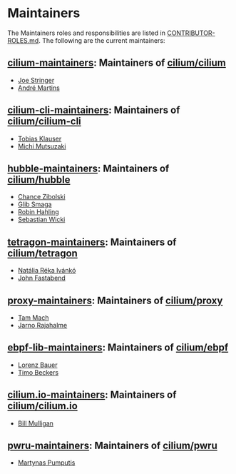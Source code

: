 # Maintainers

The Maintainers roles and responsibilities are listed in [CONTRIBUTOR-ROLES.md](/CONTRIBUTOR-ROLES.md#maintainers). The following are the current maintainers:

## [cilium-maintainers]: Maintainers of [cilium/cilium](https://github.com/cilium/cilium)

* [Joe Stringer](https://github.com/joestringer)
* [André Martins](https://github.com/aanm)

## [cilium-cli-maintainers]: Maintainers of [cilium/cilium-cli](https://github.com/cilium/cilium-cli)

* [Tobias Klauser](https://github.com/tklauser)
* [Michi Mutsuzaki](https://github.com/michi-covalent)

## [hubble-maintainers]: Maintainers of [cilium/hubble](https://github.com/cilium/hubble)

* [Chance Zibolski](https://github.com/chancez)
* [Glib Smaga](https://github.com/glibsm)
* [Robin Hahling](https://github.com/rolinh)
* [Sebastian Wicki](https://github.com/gandro)

## [tetragon-maintainers]: Maintainers of [cilium/tetragon](https://github.com/cilium/tetragon)

* [Natália Réka Ivánkó](https://github.com/sharlns)
* [John Fastabend](https://github.com/jrfastab)

## [proxy-maintainers]: Maintainers of [cilium/proxy](https://github.com/cilium/proxy)

* [Tam Mach](https://github.com/sayboras)
* [Jarno Rajahalme](https://github.com/jrajahalme)

## [ebpf-lib-maintainers]: Maintainers of [cilium/ebpf](https://github.com/cilium/ebpf)

* [Lorenz Bauer](https://github.com/lmb)
* [Timo Beckers](https://github.com/ti-mo)

## [cilium.io-maintainers]: Maintainers of [cilium/cilium.io](https://github.com/cilium/cilium.io)

* [Bill Mulligan](https://github.com/xmulligan)

## [pwru-maintainers]: Maintainers of [cilium/pwru](https://github.com/cilium/pwru)

* [Martynas Pumputis](https://github.com/brb)

[cilium-cli-maintainers]: https://github.com/orgs/cilium/teams/cilium-cli-maintainers
[cilium-maintainers]: https://github.com/orgs/cilium/teams/cilium-maintainers
[cilium.io-maintainers]: https://github.com/orgs/cilium/teams/cilium-io-maintainers
[ebpf-lib-maintainers]: https://github.com/orgs/cilium/teams/ebpf-lib-maintainers
[hubble-maintainers]: https://github.com/orgs/cilium/teams/hubble-maintainers
[proxy-maintainers]: https://github.com/orgs/cilium/teams/proxy-maintainers
[pwru-maintainers]: https://github.com/orgs/cilium/teams/pwru-maintainers
[tetragon-maintainers]: https://github.com/orgs/cilium/teams/tetragon-maintainers
